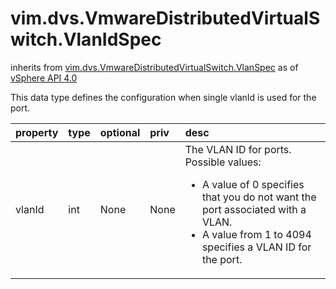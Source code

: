 vim.dvs.VmwareDistributedVirtualSwitch.VlanIdSpec
=================================================
inherits from [vim.dvs.VmwareDistributedVirtualSwitch.VlanSpec](docs/vim.dvs.VmwareDistributedVirtualSwitch.VlanSpec.md)
as of [vSphere API 4.0](vim.version.md#vim.version.version5)


This data type defines the configuration when single vlanId is used for  the port.

| property | type | optional | priv | desc |
|:---------|:-----|:---------|:-----|:-----|
| vlanId | int | None | None | The VLAN ID for ports. Possible values:   <ul>   <li>A value of 0 specifies that you do not want the port associated   with a VLAN.   <li>A value from 1 to 4094 specifies a VLAN ID for the port. |


